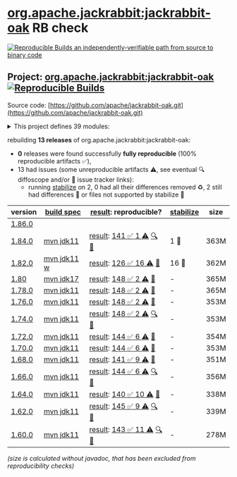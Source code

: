 [org.apache.jackrabbit:jackrabbit-oak](https://central.sonatype.com/artifact/org.apache.jackrabbit/jackrabbit-oak/versions) RB check
=======

[![Reproducible Builds](https://reproducible-builds.org/images/logos/rb.svg) an independently-verifiable path from source to binary code](https://reproducible-builds.org/)

## Project: [org.apache.jackrabbit:jackrabbit-oak](https://central.sonatype.com/artifact/org.apache.jackrabbit/jackrabbit-oak/versions) [![Reproducible Builds](https://img.shields.io/endpoint?url=https://raw.githubusercontent.com/jvm-repo-rebuild/reproducible-central/master/content/org/apache/jackrabbit/oak/badge.json)](https://github.com/jvm-repo-rebuild/reproducible-central/blob/master/content/org/apache/jackrabbit/oak/README.md)

Source code: [https://github.com/apache/jackrabbit-oak.git](https://github.com/apache/jackrabbit-oak.git)

<details><summary>This project defines 39 modules:</summary>

* [org.apache.jackrabbit:oak-api](https://central.sonatype.com/artifact/org.apache.jackrabbit/oak-api/overview)
* [org.apache.jackrabbit:oak-auth-external](https://central.sonatype.com/artifact/org.apache.jackrabbit/oak-auth-external/overview)
* [org.apache.jackrabbit:oak-auth-ldap](https://central.sonatype.com/artifact/org.apache.jackrabbit/oak-auth-ldap/overview)
* [org.apache.jackrabbit:oak-authorization-cug](https://central.sonatype.com/artifact/org.apache.jackrabbit/oak-authorization-cug/overview)
* [org.apache.jackrabbit:oak-authorization-principalbased](https://central.sonatype.com/artifact/org.apache.jackrabbit/oak-authorization-principalbased/overview)
* [org.apache.jackrabbit:oak-blob](https://central.sonatype.com/artifact/org.apache.jackrabbit/oak-blob/overview)
* [org.apache.jackrabbit:oak-blob-cloud](https://central.sonatype.com/artifact/org.apache.jackrabbit/oak-blob-cloud/overview)
* [org.apache.jackrabbit:oak-blob-cloud-azure](https://central.sonatype.com/artifact/org.apache.jackrabbit/oak-blob-cloud-azure/overview)
* [org.apache.jackrabbit:oak-blob-plugins](https://central.sonatype.com/artifact/org.apache.jackrabbit/oak-blob-plugins/overview)
* [org.apache.jackrabbit:oak-commons](https://central.sonatype.com/artifact/org.apache.jackrabbit/oak-commons/overview)
* [org.apache.jackrabbit:oak-core](https://central.sonatype.com/artifact/org.apache.jackrabbit/oak-core/overview)
* [org.apache.jackrabbit:oak-core-spi](https://central.sonatype.com/artifact/org.apache.jackrabbit/oak-core-spi/overview)
* [org.apache.jackrabbit:oak-exercise](https://central.sonatype.com/artifact/org.apache.jackrabbit/oak-exercise/overview)
* [org.apache.jackrabbit:oak-http](https://central.sonatype.com/artifact/org.apache.jackrabbit/oak-http/overview)
* [org.apache.jackrabbit:oak-it](https://central.sonatype.com/artifact/org.apache.jackrabbit/oak-it/overview)
* [org.apache.jackrabbit:oak-jackrabbit-api](https://central.sonatype.com/artifact/org.apache.jackrabbit/oak-jackrabbit-api/overview)
* [org.apache.jackrabbit:oak-jcr](https://central.sonatype.com/artifact/org.apache.jackrabbit/oak-jcr/overview)
* [org.apache.jackrabbit:oak-lucene](https://central.sonatype.com/artifact/org.apache.jackrabbit/oak-lucene/overview)
* [org.apache.jackrabbit:oak-parent](https://central.sonatype.com/artifact/org.apache.jackrabbit/oak-parent/overview)
* [org.apache.jackrabbit:oak-pojosr](https://central.sonatype.com/artifact/org.apache.jackrabbit/oak-pojosr/overview)
* [org.apache.jackrabbit:oak-query-spi](https://central.sonatype.com/artifact/org.apache.jackrabbit/oak-query-spi/overview)
* [org.apache.jackrabbit:oak-run](https://central.sonatype.com/artifact/org.apache.jackrabbit/oak-run/overview)
* [org.apache.jackrabbit:oak-run-commons](https://central.sonatype.com/artifact/org.apache.jackrabbit/oak-run-commons/overview)
* [org.apache.jackrabbit:oak-run-elastic](https://central.sonatype.com/artifact/org.apache.jackrabbit/oak-run-elastic/overview)
* [org.apache.jackrabbit:oak-search](https://central.sonatype.com/artifact/org.apache.jackrabbit/oak-search/overview)
* [org.apache.jackrabbit:oak-search-elastic](https://central.sonatype.com/artifact/org.apache.jackrabbit/oak-search-elastic/overview)
* [org.apache.jackrabbit:oak-search-mt](https://central.sonatype.com/artifact/org.apache.jackrabbit/oak-search-mt/overview)
* [org.apache.jackrabbit:oak-security-spi](https://central.sonatype.com/artifact/org.apache.jackrabbit/oak-security-spi/overview)
* [org.apache.jackrabbit:oak-segment-aws](https://central.sonatype.com/artifact/org.apache.jackrabbit/oak-segment-aws/overview)
* [org.apache.jackrabbit:oak-segment-azure](https://central.sonatype.com/artifact/org.apache.jackrabbit/oak-segment-azure/overview)
* [org.apache.jackrabbit:oak-segment-remote](https://central.sonatype.com/artifact/org.apache.jackrabbit/oak-segment-remote/overview)
* [org.apache.jackrabbit:oak-segment-tar](https://central.sonatype.com/artifact/org.apache.jackrabbit/oak-segment-tar/overview)
* [org.apache.jackrabbit:oak-shaded-guava](https://central.sonatype.com/artifact/org.apache.jackrabbit/oak-shaded-guava/overview)
* [org.apache.jackrabbit:oak-solr-core](https://central.sonatype.com/artifact/org.apache.jackrabbit/oak-solr-core/overview)
* [org.apache.jackrabbit:oak-solr-osgi](https://central.sonatype.com/artifact/org.apache.jackrabbit/oak-solr-osgi/overview)
* [org.apache.jackrabbit:oak-store-composite](https://central.sonatype.com/artifact/org.apache.jackrabbit/oak-store-composite/overview)
* [org.apache.jackrabbit:oak-store-document](https://central.sonatype.com/artifact/org.apache.jackrabbit/oak-store-document/overview)
* [org.apache.jackrabbit:oak-store-spi](https://central.sonatype.com/artifact/org.apache.jackrabbit/oak-store-spi/overview)
* [org.apache.jackrabbit:oak-upgrade](https://central.sonatype.com/artifact/org.apache.jackrabbit/oak-upgrade/overview)
</details>

rebuilding **13 releases** of org.apache.jackrabbit:jackrabbit-oak:
- **0** releases were found successfully **fully reproducible** (100% reproducible artifacts :white_check_mark:),
- 13 had issues (some unreproducible artifacts :warning:, see eventual :mag: diffoscope and/or :memo: issue tracker links):
  - running [stabilize](doc/stabilize.md) on 2, 0 had all their differences removed :recycle:, 2 still had differences :rotating_light: or files not supported by stabilize :no_entry_sign:

| version | [build spec](/BUILDSPEC.md) | [result](https://reproducible-builds.org/docs/jvm/): reproducible? | [stabilize](https://github.com/google/oss-rebuild/blob/main/cmd/stabilize/README.md) | size |
| -- | --------- | ------ | ------ | -- |
| [1.86.0](https://central.sonatype.com/artifact/org.apache.jackrabbit/oak-parent/1.86.0/pom) | | | |
| [1.84.0](https://central.sonatype.com/artifact/org.apache.jackrabbit/jackrabbit-oak/1.84.0/pom) | [mvn jdk11](jackrabbit-oak-1.84.0.buildspec) | [result](jackrabbit-oak-1.84.0.buildinfo): [141 :white_check_mark:  1 :warning:](jackrabbit-oak-1.84.0.buildcompare) [:mag:](jackrabbit-oak-1.84.0.diffoscope) [:memo:](https://issues.apache.org/jira/browse/OAK-10662) | 1 :rotating_light: | 363M |
| [1.82.0](https://central.sonatype.com/artifact/org.apache.jackrabbit/jackrabbit-oak/1.82.0/pom) | [mvn jdk11 w](jackrabbit-oak-1.82.0.buildspec) | [result](jackrabbit-oak-1.82.0.buildinfo): [126 :white_check_mark:  16 :warning:](jackrabbit-oak-1.82.0.buildcompare) [:memo:](https://issues.apache.org/jira/browse/OAK-10662) | 16 :rotating_light: | 362M |
| [1.80](https://central.sonatype.com/artifact/org.apache.jackrabbit/jackrabbit-oak/1.80/pom) | [mvn jdk17](jackrabbit-oak-1.80.buildspec) | [result](jackrabbit-oak-1.80.buildinfo): [148 :white_check_mark:  2 :warning:](jackrabbit-oak-1.80.buildcompare) [:memo:](https://issues.apache.org/jira/browse/OAK-10662) | - | 365M |
| [1.78.0](https://central.sonatype.com/artifact/org.apache.jackrabbit/jackrabbit-oak/1.78.0/pom) | [mvn jdk11](jackrabbit-oak-1.78.0.buildspec) | [result](jackrabbit-oak-1.78.0.buildinfo): [148 :white_check_mark:  2 :warning:](jackrabbit-oak-1.78.0.buildcompare) [:memo:](https://issues.apache.org/jira/browse/OAK-10662) | - | 365M |
| [1.76.0](https://central.sonatype.com/artifact/org.apache.jackrabbit/jackrabbit-oak/1.76.0/pom) | [mvn jdk11](jackrabbit-oak-1.76.0.buildspec) | [result](jackrabbit-oak-1.76.0.buildinfo): [148 :white_check_mark:  2 :warning:](jackrabbit-oak-1.76.0.buildcompare) [:memo:](https://issues.apache.org/jira/browse/OAK-10662) | - | 353M |
| [1.74.0](https://central.sonatype.com/artifact/org.apache.jackrabbit/jackrabbit-oak/1.74.0/pom) | [mvn jdk11](jackrabbit-oak-1.74.0.buildspec) | [result](jackrabbit-oak-1.74.0.buildinfo): [148 :white_check_mark:  2 :warning:](jackrabbit-oak-1.74.0.buildcompare) [:mag:](jackrabbit-oak-1.74.0.diffoscope) [:memo:](https://issues.apache.org/jira/browse/OAK-10662) | - | 353M |
| [1.72.0](https://central.sonatype.com/artifact/org.apache.jackrabbit/jackrabbit-oak/1.72.0/pom) | [mvn jdk11](jackrabbit-oak-1.72.0.buildspec) | [result](jackrabbit-oak-1.72.0.buildinfo): [144 :white_check_mark:  6 :warning:](jackrabbit-oak-1.72.0.buildcompare) [:memo:](https://issues.apache.org/jira/browse/OAK-10662) | - | 354M |
| [1.70.0](https://central.sonatype.com/artifact/org.apache.jackrabbit/jackrabbit-oak/1.70.0/pom) | [mvn jdk11](jackrabbit-oak-1.70.0.buildspec) | [result](jackrabbit-oak-1.70.0.buildinfo): [144 :white_check_mark:  6 :warning:](jackrabbit-oak-1.70.0.buildcompare) [:memo:](https://issues.apache.org/jira/browse/OAK-10662) | - | 353M |
| [1.68.0](https://central.sonatype.com/artifact/org.apache.jackrabbit/jackrabbit-oak/1.68.0/pom) | [mvn jdk11](jackrabbit-oak-1.68.0.buildspec) | [result](jackrabbit-oak-1.68.0.buildinfo): [141 :white_check_mark:  9 :warning:](jackrabbit-oak-1.68.0.buildcompare) [:memo:](https://issues.apache.org/jira/browse/OAK-10662) | - | 351M |
| [1.66.0](https://central.sonatype.com/artifact/org.apache.jackrabbit/jackrabbit-oak/1.66.0/pom) | [mvn jdk11](jackrabbit-oak-1.66.0.buildspec) | [result](jackrabbit-oak-1.66.0.buildinfo): [144 :white_check_mark:  6 :warning:](jackrabbit-oak-1.66.0.buildcompare) [:mag:](jackrabbit-oak-1.66.0.diffoscope) [:memo:](https://issues.apache.org/jira/browse/OAK-10662) | - | 356M |
| [1.64.0](https://central.sonatype.com/artifact/org.apache.jackrabbit/jackrabbit-oak/1.64.0/pom) | [mvn jdk11](jackrabbit-oak-1.64.0.buildspec) | [result](jackrabbit-oak-1.64.0.buildinfo): [140 :white_check_mark:  10 :warning:](jackrabbit-oak-1.64.0.buildcompare) [:memo:](https://issues.apache.org/jira/browse/OAK-10662) | - | 338M |
| [1.62.0](https://central.sonatype.com/artifact/org.apache.jackrabbit/jackrabbit-oak/1.62.0/pom) | [mvn jdk11](jackrabbit-oak-1.62.0.buildspec) | [result](jackrabbit-oak-1.62.0.buildinfo): [145 :white_check_mark:  9 :warning:](jackrabbit-oak-1.62.0.buildcompare) [:mag:](jackrabbit-oak-1.62.0.diffoscope) [:memo:](https://issues.apache.org/jira/browse/OAK-10662) | - | 339M |
| [1.60.0](https://central.sonatype.com/artifact/org.apache.jackrabbit/jackrabbit-oak/1.60.0/pom) | [mvn jdk11](jackrabbit-oak-1.60.0.buildspec) | [result](jackrabbit-oak-1.60.0.buildinfo): [143 :white_check_mark:  11 :warning:](jackrabbit-oak-1.60.0.buildcompare) [:mag:](jackrabbit-oak-1.60.0.diffoscope) [:memo:](https://issues.apache.org/jira/browse/OAK-10662) | - | 278M |

<i>(size is calculated without javadoc, that has been excluded from reproducibility checks)</i>
